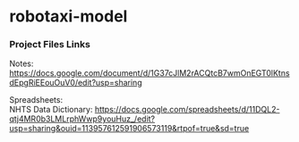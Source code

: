 # robotaxi-model

### Project Files Links

Notes:
https://docs.google.com/document/d/1G37cJlM2rACQtcB7wmOnEGT0lKtnsdEpgRiEEouOuV0/edit?usp=sharing

Spreadsheets:  
NHTS Data Dictionary: https://docs.google.com/spreadsheets/d/11DQL2-qtj4MR0b3LMLrphWwp9youHuz_/edit?usp=sharing&ouid=113957612591906573119&rtpof=true&sd=true
